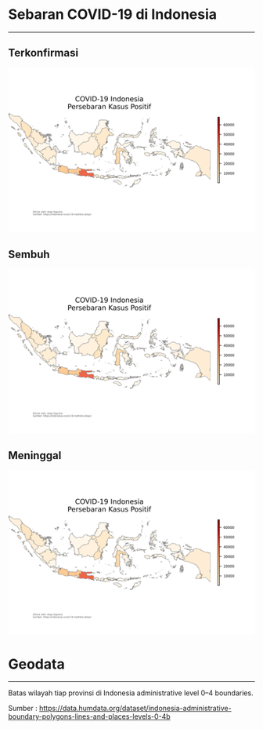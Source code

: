 # Sebaran COVID-19 di Indonesia
----------------------------------------------------------------------------
## Terkonfirmasi
![](terkonfirmasi.png)  

## Sembuh
![](terkonfirmasi.png)  

## Meninggal
![](terkonfirmasi.png)

##

# Geodata
----------------------------------------------------------------------------

Batas wilayah tiap provinsi di Indonesia administrative level 0–4 boundaries.

Sumber : https://data.humdata.org/dataset/indonesia-administrative-boundary-polygons-lines-and-places-levels-0-4b